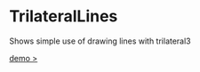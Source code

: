 # TrilateralLines
Shows simple use of drawing lines with trilateral3

  
[demo > ](https://trilateralx.github.io/TrilateralLines/index.html)
